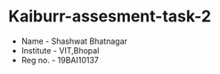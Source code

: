 # Kaiburr-assesment-task-2
* Name - Shashwat Bhatnagar
* Institute - VIT,Bhopal
* Reg no. - 19BAI10137
